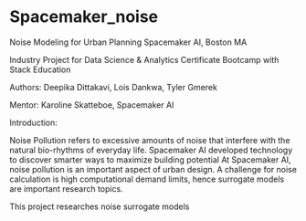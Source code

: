 # Spacemaker_noise

Noise Modeling for Urban Planning Spacemaker AI, Boston MA

Industry Project for Data Science  & Analytics Certificate Bootcamp with Stack Education

Authors:  Deepika Dittakavi,  Lois Dankwa, Tyler Gmerek

Mentor:   Karoline Skatteboe, Spacemaker AI

Introduction:

Noise Pollution refers to excessive amounts of noise that interfere with the natural bio-rhythms of everyday life. 
Spacemaker AI developed technology to discover smarter ways to maximize building potential
At Spacemaker AI, noise pollution is an important aspect of urban design. A challenge for noise calculation is high computational demand limits, hence surrogate models are important research topics. 

This project researches noise surrogate models


